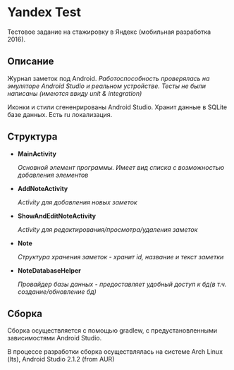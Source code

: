 # Yandex Test

Тестовое задание на стажировку в Яндекс (мобильная разработка 2016).
 
## Описание

Журнал заметок под Android.
*Работоспособность проверялась на эмуляторе Android Studio и реальном устройстве.*
*Тесты не были написаны (имеются ввиду unit & integration)*

Иконки и стили сгененрированы Android Studio.
Хранит данные в SQLite базе данных. Есть ru локализация.

## Структура 

- **MainActivity**

    _Основной элемент программы. Имеет вид списка с возможностью добавления элементов_
- **AddNoteActivity**

    _Activity для добавления новых заметок_
- **ShowAndEditNoteActivity**

    _Activity для редактирования/просмотра/удаления заметок_
- **Note**

    _Структура хранения заметок - хранит id, название и текст заметки_
- **NoteDatabaseHelper**

    _Провайдер базы данных - предоставляет удобный доступ к бд(в т.ч. создание/обновление бд)_
   

## Сборка 
Сборка осуществляется с помощью gradlew, с предустановленными зависимостями Android Studio.

В процессе разработки сборка осуществлялась на системе Arch Linux (lts), Android Studio 2.1.2 (from AUR)
